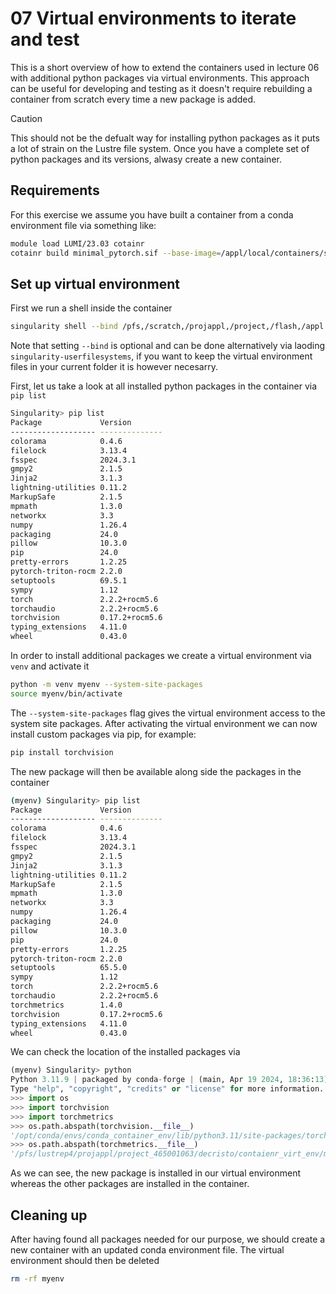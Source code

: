 # 07 Virtual environments to iterate and test


This is a short overview of how to extend the containers used in lecture 06 with additional python packages via virtual environments. This approach can be useful for developing and testing as it doesn't require rebuilding a container from scratch every time a new package is added.

> [!CAUTION]
> This should not be the defualt way for installing python packages as it puts a lot of strain on the Lustre file system. Once you have a complete set of python packages and its versions, alwasy create a new container.

## Requirements

For this exercise we assume you have built a container from a conda environment file via something like:
```bash
module load LUMI/23.03 cotainr
cotainr build minimal_pytorch.sif --base-image=/appl/local/containers/sif-images/lumi-rocm-rocm-5.6.1.sif --conda-env=minimal_pytorch.yml
```

## Set up virtual environment

First we run a shell inside the container
```bash
singularity shell --bind /pfs,/scratch,/projappl,/project,/flash,/appl minimal_pytorch.sif
```
Note that setting `--bind` is optional and can be done alternatively via laoding `singularity-userfilesystems`, if you want to keep the virtual environment files in your current folder it is however necesarry.

First, let us take a look at all installed python packages in the container via `pip list`
```bash
Singularity> pip list
Package             Version
------------------- --------------
colorama            0.4.6
filelock            3.13.4
fsspec              2024.3.1
gmpy2               2.1.5
Jinja2              3.1.3
lightning-utilities 0.11.2
MarkupSafe          2.1.5
mpmath              1.3.0
networkx            3.3
numpy               1.26.4
packaging           24.0
pillow              10.3.0
pip                 24.0
pretty-errors       1.2.25
pytorch-triton-rocm 2.2.0
setuptools          69.5.1
sympy               1.12
torch               2.2.2+rocm5.6
torchaudio          2.2.2+rocm5.6
torchvision         0.17.2+rocm5.6
typing_extensions   4.11.0
wheel               0.43.0
```
In order to install additional packages we create a virtual environment via `venv` and activate it
```bash
python -m venv myenv --system-site-packages
source myenv/bin/activate
```
The `--system-site-packages` flag gives the virtual environment access to the system site packages.
After activating the virtual environment we can now install custom packages via pip, for example:
```bash
pip install torchvision
```
The new package will then be available along side the packages in the container
```bash 
(myenv) Singularity> pip list
Package             Version
------------------- --------------
colorama            0.4.6
filelock            3.13.4
fsspec              2024.3.1
gmpy2               2.1.5
Jinja2              3.1.3
lightning-utilities 0.11.2
MarkupSafe          2.1.5
mpmath              1.3.0
networkx            3.3
numpy               1.26.4
packaging           24.0
pillow              10.3.0
pip                 24.0
pretty-errors       1.2.25
pytorch-triton-rocm 2.2.0
setuptools          65.5.0
sympy               1.12
torch               2.2.2+rocm5.6
torchaudio          2.2.2+rocm5.6
torchmetrics        1.4.0
torchvision         0.17.2+rocm5.6
typing_extensions   4.11.0
wheel               0.43.0
```
We can check the location of the installed packages via
```Python
(myenv) Singularity> python
Python 3.11.9 | packaged by conda-forge | (main, Apr 19 2024, 18:36:13) [GCC 12.3.0] on linux
Type "help", "copyright", "credits" or "license" for more information.
>>> import os
>>> import torchvision
>>> import torchmetrics
>>> os.path.abspath(torchvision.__file__)
'/opt/conda/envs/conda_container_env/lib/python3.11/site-packages/torchvision/__init__.py'
>>> os.path.abspath(torchmetrics.__file__)
'/pfs/lustrep4/projappl/project_465001063/decristo/contaienr_virt_env/myenv/lib/python3.11/site-packages/torchmetrics/__init__.py'
```
As we can see, the new package is installed in our virtual environment whereas the other packages are installed in the container.

## Cleaning up
After having found all packages needed for our purpose, we should create a new container with an updated conda environment file. The virtual environment should then be deleted
```bash
rm -rf myenv
```
